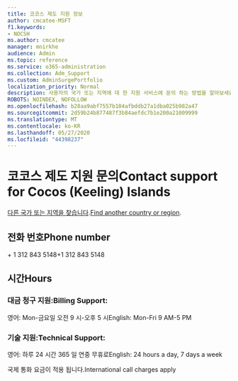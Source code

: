 ```yaml
---
title: 코코스 제도 지원 정보
author: cmcatee-MSFT
f1.keywords:
- NOCSH
ms.author: cmcatee
manager: mnirkhe
audience: Admin
ms.topic: reference
ms.service: o365-administration
ms.collection: Adm_Support
ms.custom: AdminSurgePortfolio
localization_priority: Normal
description: 사용자의 국가 또는 지역에 대 한 지원 서비스에 문의 하는 방법을 알아보세요.
ROBOTS: NOINDEX, NOFOLLOW
ms.openlocfilehash: b28aa9abf7557b104afbddb27a1dba025b982a47
ms.sourcegitcommit: 2d59b24b877487f3b84aefdc7b1e200a21009999
ms.translationtype: MT
ms.contentlocale: ko-KR
ms.lasthandoff: 05/27/2020
ms.locfileid: "44398237"
---
```

# <a name="contact-support-for-cocos-keeling-islands"></a><span data-ttu-id="21ce2-103">코코스 제도 지원 문의</span><span class="sxs-lookup"><span data-stu-id="21ce2-103">Contact support for Cocos (Keeling) Islands</span></span>

<span data-ttu-id="21ce2-104">[다른 국가 또는 지역을 찾습니다](../contact-support-for-business-products.md).</span><span class="sxs-lookup"><span data-stu-id="21ce2-104">[Find another country or region](../contact-support-for-business-products.md).</span></span>

## <a name="phone-number"></a><span data-ttu-id="21ce2-105">전화 번호</span><span class="sxs-lookup"><span data-stu-id="21ce2-105">Phone number</span></span>
<span data-ttu-id="21ce2-106">+ 1 312 843 5148</span><span class="sxs-lookup"><span data-stu-id="21ce2-106">+1 312 843 5148</span></span>

## <a name="hours"></a><span data-ttu-id="21ce2-107">시간</span><span class="sxs-lookup"><span data-stu-id="21ce2-107">Hours</span></span>
### <a name="billing-support"></a><span data-ttu-id="21ce2-108">대금 청구 지원:</span><span class="sxs-lookup"><span data-stu-id="21ce2-108">Billing Support:</span></span>

<span data-ttu-id="21ce2-109">영어: Mon-금요일 오전 9 시-오후 5 시</span><span class="sxs-lookup"><span data-stu-id="21ce2-109">English: Mon-Fri 9 AM-5 PM</span></span>

### <a name="technical-support"></a><span data-ttu-id="21ce2-110">기술 지원:</span><span class="sxs-lookup"><span data-stu-id="21ce2-110">Technical Support:</span></span>

<span data-ttu-id="21ce2-111">영어: 하루 24 시간 365 일 연중 무휴로</span><span class="sxs-lookup"><span data-stu-id="21ce2-111">English: 24 hours a day, 7 days a week</span></span>

<span data-ttu-id="21ce2-112">국제 통화 요금이 적용 됩니다.</span><span class="sxs-lookup"><span data-stu-id="21ce2-112">International call charges apply</span></span>
